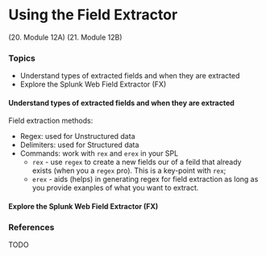 # Using the Field Extractor
(20. Module 12A)
(21. Module 12B)
### Topics
* Understand types of extracted fields and when they are extracted
* Explore the Splunk Web Field Extractor (FX)


#### Understand types of extracted fields and when they are extracted
Field extraction methods:
* Regex: used for Unstructured data
* Delimiters: used for Structured data
* Commands: work with `rex` and `erex` in your SPL
    * `rex` - use `regex` to create a new fields our of a feild that already exists (when you a `regex` pro). This is a key-point with `rex`;
    * `erex` - aids (helps) in generating regex for field extraction as long as you provide exanples of what you want to extract.

#### Explore the Splunk Web Field Extractor (FX)


  
### References
TODO

